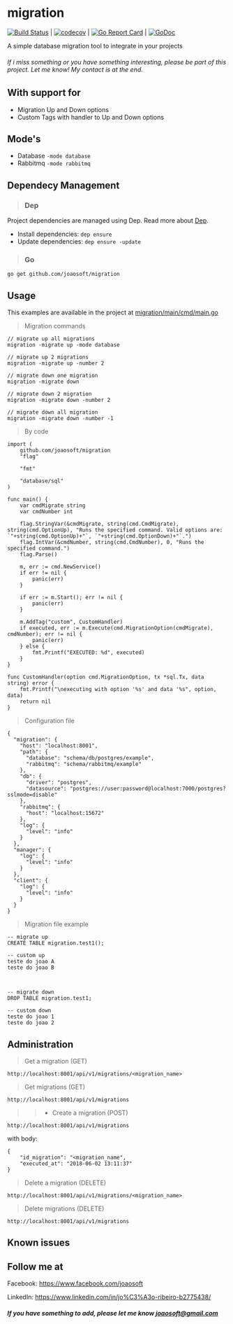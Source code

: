 # migration
[![Build Status](https://travis-ci.org/joaosoft/migration.svg?branch=master)](https://travis-ci.org/joaosoft/migration) | [![codecov](https://codecov.io/gh/joaosoft/migration/branch/master/graph/badge.svg)](https://codecov.io/gh/joaosoft/migration) | [![Go Report Card](https://goreportcard.com/badge/github.com/joaosoft/migration)](https://goreportcard.com/report/github.com/joaosoft/migration) | [![GoDoc](https://godoc.org/github.com/joaosoft/migration?status.svg)](https://godoc.org/github.com/joaosoft/migration)

A simple database migration tool to integrate in your projects

###### If i miss something or you have something interesting, please be part of this project. Let me know! My contact is at the end.

## With support for
* Migration Up and Down options
* Custom Tags with handler to Up and Down options

## Mode's
* Database ```-mode database```
* Rabbitmq ```-mode rabbitmq```

## Dependecy Management 
>### Dep

Project dependencies are managed using Dep. Read more about [Dep](https://github.com/golang/dep).
* Install dependencies: `dep ensure`
* Update dependencies: `dep ensure -update`


>### Go
```
go get github.com/joaosoft/migration
```

## Usage 
This examples are available in the project at [migration/main/cmd/main.go](https://github.com/joaosoft/migration/tree/master/main/cmd/main.go)
> Migration commands
```
// migrate up all migrations
migration -migrate up -mode database

// migrate up 2 migrations
migration -migrate up -number 2

// migrate down one migration
migration -migrate down

// migrate down 2 migration
migration -migrate down -number 2

// migrate down all migration
migration -migrate down -number -1
```

> By code
```
import (
	github.com/joaosoft/migration
	"flag"

	"fmt"

	"database/sql"
)

func main() {
	var cmdMigrate string
	var cmdNumber int

	flag.StringVar(&cmdMigrate, string(cmd.CmdMigrate), string(cmd.OptionUp), "Runs the specified command. Valid options are: `"+string(cmd.OptionUp)+"`, `"+string(cmd.OptionDown)+"`.")
	flag.IntVar(&cmdNumber, string(cmd.CmdNumber), 0, "Runs the specified command.")
	flag.Parse()

	m, err := cmd.NewService()
	if err != nil {
		panic(err)
	}

	if err := m.Start(); err != nil {
		panic(err)
	}

	m.AddTag("custom", CustomHandler)
	if executed, err := m.Execute(cmd.MigrationOption(cmdMigrate), cmdNumber); err != nil {
		panic(err)
	} else {
		fmt.Printf("EXECUTED: %d", executed)
	}
}

func CustomHandler(option cmd.MigrationOption, tx *sql.Tx, data string) error {
	fmt.Printf("\nexecuting with option '%s' and data '%s", option, data)
	return nil
}
```


> Configuration file
```
{
  "migration": {
    "host": "localhost:8001",
    "path": {
      "database": "schema/db/postgres/example",
      "rabbitmq": "schema/rabbitmq/example"
    },
    "db": {
      "driver": "postgres",
      "datasource": "postgres://user:password@localhost:7000/postgres?sslmode=disable"
    },
    "rabbitmq": {
      "host": "localhost:15672"
    },
    "log": {
      "level": "info"
    }
  },
  "manager": {
    "log": {
      "level": "info"
    }
  },
  "client": {
    "log": {
      "level": "info"
    }
  }
}
```

> Migration file example
```
-- migrate up
CREATE TABLE migration.test1();

-- custom up
teste do joao A
teste do joao B



-- migrate down
DROP TABLE migration.test1;

-- custom down
teste do joao 1
teste do joao 2
```

## Administration
> Get a migration (GET)
```
http://localhost:8001/api/v1/migrations/<migration_name>
```
> Get migrations (GET)
```
http://localhost:8001/api/v1/migrations
```
>>+ Create a migration (POST)
```
http://localhost:8001/api/v1/migrations
```
with body:
```
{
	"id_migration": "<migration_name",
	"executed_at": "2018-06-02 13:11:37"
}
```
> Delete a migration (DELETE)
```
http://localhost:8001/api/v1/migrations/<migration_name>
```
> Delete migrations (DELETE)
```
http://localhost:8001/api/v1/migrations
```


## Known issues

## Follow me at
Facebook: https://www.facebook.com/joaosoft

LinkedIn: https://www.linkedin.com/in/jo%C3%A3o-ribeiro-b2775438/

##### If you have something to add, please let me know joaosoft@gmail.com
